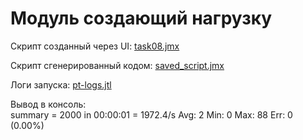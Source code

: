 # Модуль создающий нагрузку

Скрипт созданный через UI: [task08.jmx](src/main/resources/task08.jmx)

Скрипт сгенерированный кодом: [saved_script.jmx](src/main/resources/saved_script.jmx)

Логи запуска: [pt-logs.jtl](src/main/resources/pt-logs.jtl)

Вывод в консоль:\
summary =   2000 in 00:00:01 = 1972.4/s Avg:     2 Min:     0 Max:    88 Err:     0 (0.00%)